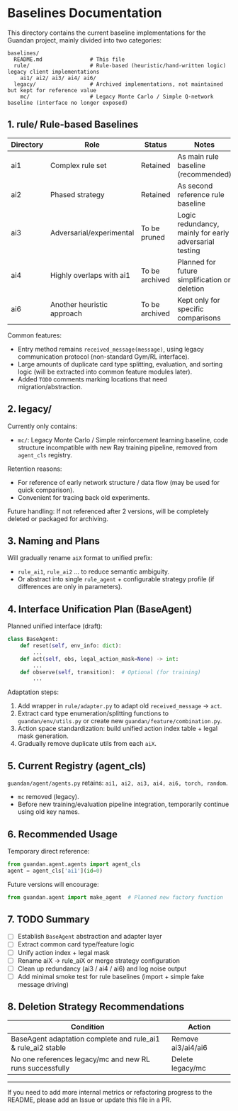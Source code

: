 # Baselines Documentation

This directory contains the current baseline implementations for the Guandan project, mainly divided into two categories:

```text
baselines/
  README.md               # This file
  rule/                   # Rule-based (heuristic/hand-written logic) legacy client implementations
    ai1/ ai2/ ai3/ ai4/ ai6/
  legacy/                 # Archived implementations, not maintained but kept for reference value
    mc/                   # Legacy Monte Carlo / Simple Q-network baseline (interface no longer exposed)
```

## 1. rule/ Rule-based Baselines

| Directory | Role | Status | Notes |
|-----------|------|--------|-------|
| ai1  | Complex rule set | Retained | As main rule baseline (recommended) |
| ai2  | Phased strategy | Retained | As second reference rule baseline |
| ai3  | Adversarial/experimental | To be pruned | Logic redundancy, mainly for early adversarial testing |
| ai4  | Highly overlaps with ai1 | To be archived | Planned for future simplification or deletion |
| ai6  | Another heuristic approach | To be archived | Kept only for specific comparisons |

Common features:

- Entry method remains `received_message(message)`, using legacy communication protocol (non-standard Gym/RL interface).
- Large amounts of duplicate card type splitting, evaluation, and sorting logic (will be extracted into common feature modules later).
- Added `TODO` comments marking locations that need migration/abstraction.

## 2. legacy/

Currently only contains:

- `mc/`: Legacy Monte Carlo / Simple reinforcement learning baseline, code structure incompatible with new Ray training pipeline, removed from `agent_cls` registry.

Retention reasons:

- For reference of early network structure / data flow (may be used for quick comparison).
- Convenient for tracing back old experiments.

Future handling: If not referenced after 2 versions, will be completely deleted or packaged for archiving.

## 3. Naming and Plans

Will gradually rename `aiX` format to unified prefix:

- `rule_ai1`, `rule_ai2` ... to reduce semantic ambiguity.
- Or abstract into single `rule_agent` + configurable strategy profile (if differences are only in parameters).

## 4. Interface Unification Plan (BaseAgent)

Planned unified interface (draft):

```python
class BaseAgent:
    def reset(self, env_info: dict):
        ...
    def act(self, obs, legal_action_mask=None) -> int:
        ...
    def observe(self, transition):  # Optional (for training)
        ...
```

Adaptation steps:

1. Add wrapper in `rule/adapter.py` to adapt old `received_message` → `act`.
2. Extract card type enumeration/splitting functions to `guandan/env/utils.py` or create new `guandan/feature/combination.py`.
3. Action space standardization: build unified action index table + legal mask generation.
4. Gradually remove duplicate utils from each `aiX`.

## 5. Current Registry (agent_cls)

`guandan/agent/agents.py` retains: `ai1, ai2, ai3, ai4, ai6, torch, random`.

- `mc` removed (legacy).
- Before new training/evaluation pipeline integration, temporarily continue using old key names.

## 6. Recommended Usage

Temporary direct reference:

```python
from guandan.agent.agents import agent_cls
agent = agent_cls['ai1'](id=0)
```

Future versions will encourage:

```python
from guandan.agent import make_agent  # Planned new factory function
```

## 7. TODO Summary

- [ ] Establish `BaseAgent` abstraction and adapter layer
- [ ] Extract common card type/feature logic
- [ ] Unify action index + legal mask
- [ ] Rename aiX → rule_aiX or merge strategy configuration
- [ ] Clean up redundancy (ai3 / ai4 / ai6) and log noise output
- [ ] Add minimal smoke test for rule baselines (import + simple fake message driving)

## 8. Deletion Strategy Recommendations

| Condition | Action |
|-----------|--------|
| BaseAgent adaptation complete and rule_ai1 & rule_ai2 stable | Remove ai3/ai4/ai6 |
| No one references legacy/mc and new RL runs successfully | Delete legacy/mc |

---
If you need to add more internal metrics or refactoring progress to the README, please add an Issue or update this file in a PR.
